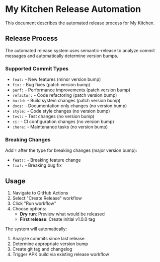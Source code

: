 # My Kitchen Release Automation

This document describes the automated release process for My Kitchen.

## Release Process

The automated release system uses semantic-release to analyze commit messages and automatically determine version bumps.

### Supported Commit Types

- `feat:` - New features (minor version bump)
- `fix:` - Bug fixes (patch version bump)
- `perf:` - Performance improvements (patch version bump)
- `refactor:` - Code refactoring (patch version bump)
- `build:` - Build system changes (patch version bump)
- `docs:` - Documentation only changes (no version bump)
- `style:` - Code style changes (no version bump)
- `test:` - Test changes (no version bump)
- `ci:` - CI configuration changes (no version bump)
- `chore:` - Maintenance tasks (no version bump)

### Breaking Changes

Add `!` after the type for breaking changes (major version bump):
- `feat!:` - Breaking feature change
- `fix!:` - Breaking bug fix

## Usage

1. Navigate to GitHub Actions
2. Select "Create Release" workflow
3. Click "Run workflow"
4. Choose options:
   - **Dry run**: Preview what would be released
   - **First release**: Create initial v1.0.0 tag

The system will automatically:
1. Analyze commits since last release
2. Determine appropriate version bump
3. Create git tag and changelog
4. Trigger APK build via existing release workflow